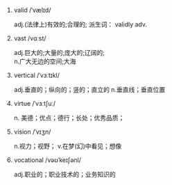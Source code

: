 1. valid /ˈvælɪd/

   adj.(法律上)有效的;合理的; 派生词： validly adv.

2. vast /vɑːst/

   adj.巨大的;大量的;庞大的;辽阔的;  
   n.广大无边的空间;大海

3. vertical /ˈvɜːtɪkl/

   adj.垂直的；纵向的；竖的；直立的
   n.垂直线；垂直位置

4. virtue /ˈvɜːtʃuː/

   n. 美德；优点；德行；长处；优秀品质；

5. vision /ˈvɪʒn/

   n.视力；视野；
   v.在梦(幻)中看见；想像

6. vocational /vəʊˈkeɪʃənl/

   adj.职业的；职业技术的；业务知识的

